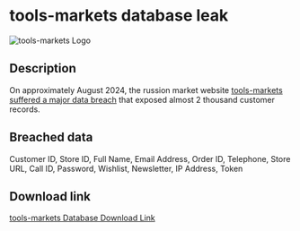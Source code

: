 # tools-markets database leak

![tools-markets Logo](https://tools-markets.ru/image/data/logo.png)

## Description

On approximately August 2024, the russion market website <a href="https://darkwebinformer.com/anonmoose-allegedly-leaked-toolsmarkets-database/" target="_blank" rel="noopener">tools-markets suffered a major data breach</a> that exposed almost 2 thousand customer records.

## Breached data

Customer ID, Store ID, Full Name, Email Address, Order ID, Telephone, Store URL, Call ID, Password, Wishlist, Newsletter, IP Address, Token

## Download link

[tools-markets Database Download Link](https://files.vc/d/dl?hash=2fa9760c6f3de6a3ee95a060d70f6f64)
